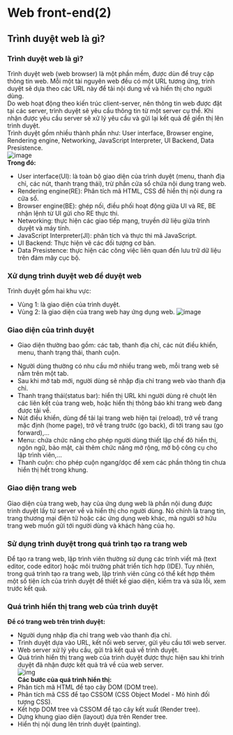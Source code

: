 # Web front-end(2)
## Trình duyệt web là gì?
### Trình duyệt web là gì?
Trình duyệt web (web browser) là một phần mềm, được dùn để truy cập thông tin web. Mỗi một tài nguyên web đều có một URL tương ứng, trình duyệt sẽ dựa theo các URL này để tải nội dung về và hiển thị cho người dùng.<br>
Do web hoạt động theo kiến trúc client-server, nên thông tin web được đặt tại các server, trình duyệt sẽ yêu cầu thông tin từ một server cụ thể. Khi nhận được yêu cầu server sẽ xử lý yêu cầu và gửi lại kết quả để giển thị lên trình duyệt.<br>
Trình duyệt gồm nhiều thành phần như: User interface, Browser engine, Rendering engine, Networking, JavaScript Interpreter, UI Backend, Data Presistence.<br>
![image](https://blogger.googleusercontent.com/img/b/R29vZ2xl/AVvXsEhGbsyU4i4beoEHqCJy0awFe9qXy8jWfJQVQppdGNY8mSHjvjhxZ_YTZQj1o91hv7ICAXbs_lVq_EZzaevB93XXgiF2XN1jyTH1GtFIWqmE57HtV_D0hezuCTVXSyGcei654Z8OIPsKpQY/w400-h291/Cac+thanh+phan+cua+browser.jpg)<br>
<b>Trong đó:</b>
- User interface(UI): là toàn bộ giao diện của trình duyệt (menu, thanh địa chỉ, các nút, thanh trạng thái), trừ phần cửa sổ chứa nội dung trang web.<br>
- Rendering engine(RE): Phân tích mã HTML, CSS để hiển thị nội dung ra cửa sổ.<br>
- Browser engine(BE): ghép nối, điều phối hoạt động giữa UI và RE, BE nhận lệnh từ UI gửi cho RE thực thi.<br>
- Networking: thực hiện các giao tiếp mạng, truyền dữ liệu giữa trình duyệt và máy tính.<br>
- JavaScript Interpreter(JI): phân tích và thực thi mã JavaScript.<br>
- UI Backend: Thực hiện vẽ các đối tượng cơ bản.<br>
- Data Presistence: thực hiện các công việc liên quan đến lưu trữ dữ liệu trên đám mây cục bộ.<br>
### Xử dụng trình duyệt web để duyệt web
Trình duyệt gồm hai khu vực:
- Vùng 1: là giao diện của trình duyệt.
- Vùng 2: là giao diện của trang web hay ứng dụng web.
  ![image](https://blogger.googleusercontent.com/img/b/R29vZ2xl/AVvXsEhKXGZHbx4eyWAAAUpNmxEWZ6gwpBeg3FssuapfCYqGHq4rYVpLWCOV-pRo3pjYuMJXkZwggvT6hbwwugubYj4s4oj5IzSj3gF1_cIJX4lPI2wD2oqwTlAZthHF60JPni_8bpd5-tDeqVY/w400-h230/3+Giao+dien+trinh+duyet.jpg)
### Giao diện của trình duyệt
- Giao diện thường bao gồm: các tab, thanh địa chỉ, các nút điều khiển, menu, thanh trạng thái, thanh cuộn.<br>
+ Người dùng thường có nhu cầu mở nhiều trang web, mỗi trang web sẽ nằm trên một tab.<br>
+ Sau khi mở tab mới, người dùng sẽ nhập địa chỉ trang web vào thanh địa chỉ.<br>
+ Thanh trạng thái(status bar): hiển thị URL khi người dùng rê chuột lên các liên kết của trang web, hoặc hiển thị thông báo khi trang web đang được tải về.<br>
+ Nút điều khiển, dùng để tải lại trang web hiện tại (reload), trở về trang mặc định (home page), trở về trang trước (go back), đi tới trang sau (go forward),...<br>
+ Menu: chứa chức năng cho phép người dùng thiết lập chế đô hiển thị, ngôn ngữ, bảo mật, cài thêm chức năng mở rộng, mở bộ công cụ cho lập trình viên,...<br>
+ Thanh cuộn: cho phép cuộn ngang/dọc để xem các phần thông tin chưa hiển thị hết trong khung.<br>
### Giao diện trang web
Giao diện của trang web, hay của ứng dụng web là phần nội dung được trình duyệt lấy từ server về và hiển thị cho người dùng. Nó chính là trang tin, trang thương mại điện tử hoặc các ứng dụng web khác, mà người sở hữu trang web muốn gửi tới người dùng và khách hàng của họ.<br>
### Sử dụng trình duyệt trong quá trình tạo ra trang web
Để tạo ra trang web, lập trình viên thường sử dụng các trình viết mã (text editor, code editor) hoặc môi trường phát triển tích hợp (IDE). Tuy nhiên, trong quá trình tạo ra trang web, lập trình viên cũng có thể kết hợp thêm một số tiện ích của trình duyệt để thiết kế giao diện, kiểm tra và sửa lỗi, xem trước kết quả.<br>
### Quá trình hiển thị trang web của trình duyệt
<b>Để có trang web trên trình duyệt:</b><br>
- Người dụng nhập địa chỉ trang web vào thanh địa chỉ.<br>
- Trình duyệt dựa vào URL, kết nối web server, gửi yêu cầu tới web server.<br>
- Web server xử lý yêu cầu, gửi trả kết quả về trình duyệt.
- Quá trình hiển thị trang web của trình duyệt được thực hiện sau khi trình duyệt đã nhận được kết quả trả về của web server.<br>
![img](https://blogger.googleusercontent.com/img/b/R29vZ2xl/AVvXsEh7ieayLvhLUuifl4TtNlXi2czc7dd6FPaJcoL5zfE9Gm8r3MzjH89vIym6TkhfF7wUpPNJnLn2XiT1-qUZ2xXtHkbF_DkVlLKXx3aEo5cJ06aOnt6sAyofGKQDr4Bcfzh80y1bF4s8820/w400-h206/4+qua+trinh+hien+thi+trang+web.jpg)<br>
<b>Các bước của quá trình hiển thị:</b><br>
- Phân tích mã HTML để tạo cây DOM (DOM tree).<br>
- Phân tích mã CSS để tạo CSSOM (CSS Object Model - Mô hình đối tượng CSS).<br>
- Kết hợp DOM tree và CSSOM để tạo cây kết xuất (Render tree).<br>
- Dựng khung giao diện (layout) dựa trên Render tree.<br>
- Hiển thị nội dung lên trình duyệt (painting).<br>
